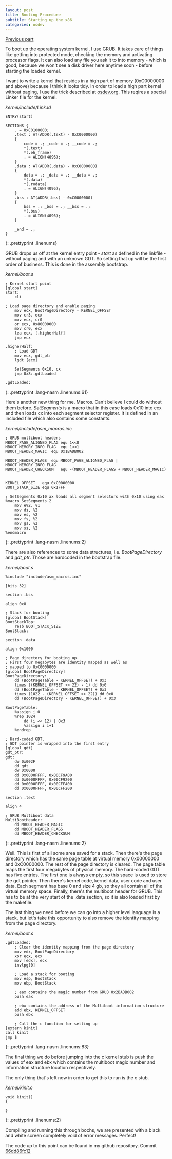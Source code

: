 ```yaml
---
layout: post
title: Booting Procedure
subtitle: Starting up the x86
categories: osdev
---
```


[Previous part](/blog/2012/06/Setting-Up/)

To boot up the operating system kernel, I use [GRUB](http://www.gnu.org/software/grub/). It takes care of things like getting into protected mode, checking the memory and activating processor flags. It can also load any file you ask it to into memory - which is good, because we won't see a disk driver here anytime soon - before starting the loaded kernel.

I want to write a kernel that resides in a high part of memory (0xC0000000 and above) because I think it looks tidy. In order to load a high part kernel without paging, I use the trick described at [osdev.org](http://wiki.osdev.org/Higher_Half_bare_bones). This reqires a special Linker file for the kernel.

*kernel/include/Link.ld*

	ENTRY(start)
	 
	SECTIONS {
		. = 0xC0100000;
		.text : AT(ADDR(.text) - 0xC0000000)
		{
			code = .; _code = .; __code = .;
			*(.text)
			*(.eh_frame)
			. = ALIGN(4096);
		}
		.data : AT(ADDR(.data) - 0xC0000000)
		{
			data = .; _data = .; __data = .;
			*(.data)
			*(.rodata)
			. = ALIGN(4096);
		}
		.bss : AT(ADDR(.bss) - 0xC0000000)
		{
			bss = .; _bss = .; __bss = .;
			*(.bss)
			. = ALIGN(4096);
		}
	 
		_end = .;
	}
{: .prettyprint .linenums}

GRUB drops us off at the kernel entry point - *start* as defined in the linkfile - without paging and with an unknown GDT. So setting that up will be the first order of business.
This is done in the assembly bootstrap.

*kernel/boot.s*

	; Kernel start point
	[global start]
	start:
		cli
	 
	; Load page directory and enable paging
		mov ecx, BootPageDirectory - KERNEL_OFFSET
		mov cr3, ecx
		mov ecx, cr0
		or ecx, 0x80000000
		mov cr0, ecx
		lea ecx, [.higherHalf]
		jmp ecx
	 
	.higherHalf:
		; Load GDT
		mov ecx, gdt_ptr
		lgdt [ecx]
	 
		SetSegments 0x10, cx
		jmp 0x8:.gdtLoaded
	 
	.gdtLoaded:
{: .prettyprint .lang-nasm .linenums:61}

Here's another new thing for me. Macros. Can't believe I could do without them before. *SetSegments* is a macro that in this case loads 0x10 into ecx and then loads cx into each segment selector register. It is defined in an included file which also contains some constants.

*kernel/include/asm_macros.inc*

	; GRUB multiboot headers
	MBOOT_PAGE_ALIGNED_FLAG	equ	1<<0
	MBOOT_MEMORY_INFO_FLAG	equ	1<<1
	MBOOT_HEADER_MAGIC	equ	0x1BADB002
	 
	MBOOT_HEADER_FLAGS	equ	MBOOT_PAGE_ALIGNED_FLAG | MBOOT_MEMORY_INFO_FLAG
	MBOOT_HEADER_CHECKSUM	equ	-(MBOOT_HEADER_FLAGS + MBOOT_HEADER_MAGIC)
	 
	 
	KERNEL_OFFSET	equ	0xC0000000
	BOOT_STACK_SIZE	equ	0x1FFF
	 
	; SetSegments 0x10 ax loads all segment selectors with 0x10 using eax
	%macro SetSegments 2
		mov e%2, %1
		mov ds, %2
		mov es, %2
		mov fs, %2
		mov gs, %2
		mov ss, %2
	%endmacro
{: .prettyprint .lang-nasm .linenums:2}

There are also references to some data structures, i.e. *BootPageDirectory* and *gdt_ptr*. Those are hardcoded in the bootstrap file.

*kernel/boot.s*

	 
	%include "include/asm_macros.inc"
	 
	[bits 32]
	 
	section .bss
	 
	align 0x8
	 
	; Stack for booting
	[global BootStack]
	BootStackTop:
		resb BOOT_STACK_SIZE
	BootStack:
	 
	section .data
	 
	align 0x1000
	 
	; Page directory for booting up.
	; First four megabytes are identity mapped as well as
	; mapped to 0xC0000000
	[global BootPageDirectory]
	BootPageDirectory:
		dd (BootPageTable - KERNEL_OFFSET) + 0x3
		times ((KERNEL_OFFSET >> 22) - 1) dd 0x0
		dd (BootPageTable - KERNEL_OFFSET) + 0x3
		times (1022 - (KERNEL_OFFSET >> 22)) dd 0x0
		dd (BootPageDirectory - KERNEL_OFFSET) + 0x3
	 
	BootPageTable:
		%assign i 0
		%rep 1024
			dd (i << 12) | 0x3
			%assign i i+1
		%endrep
	 
	; Hard-coded GDT.
	; GDT pointer is wrapped into the first entry
	[global gdt]
	gdt_ptr:
	gdt:
		dw 0x002F
		dd gdt
		dw 0x0000
		dd 0x0000FFFF, 0x00CF9A00
		dd 0x0000FFFF, 0x00CF9200
		dd 0x0000FFFF, 0x00CFFA00
		dd 0x0000FFFF, 0x00CFF200
	 
	section .text
	 
	align 4
	 
	; GRUB Multiboot data
	MultiBootHeader:
		dd MBOOT_HEADER_MAGIC
		dd MBOOT_HEADER_FLAGS
		dd MBOOT_HEADER_CHECKSUM
{: .prettyprint .lang-nasm .linenums:2}

Well. This is first of all some area saved for a stack. Then there's the page directory which has the same page table at virtual memory 0x00000000 and 0xC0000000. The rest of the page directory is cleared. The page table maps the first four megabytes of physical memory.
The hard-coded GDT has five entries. The first one is always empty, so this space is used to store the gdt pointer. Then there's kernel code, kernel data, user code and user data. Each segment has base 0 and size 4 gb, so they all contain all of the virtual memory space. Finally, there's the multiboot header for GRUB. This has to be at the very start of the .data section, so it is also loaded first by the makefile.

The last thing we need before we can go into a higher level language is a stack, but let's take this opportunity to also remove the identity mapping from the page directory.

*kernel/boot.s*

	.gdtLoaded:
		; Clear the identity mapping from the page directory
		mov edx, BootPageDirectory
		xor ecx, ecx
		mov [edx], ecx
		invlpg[0]
	 
		; Load a stack for booting
		mov esp, BootStack
		mov ebp, BootStack
	 
		; eax contains the magic number from GRUB 0x2BADB002
		push eax
	 
		; ebx contains the address of the Multiboot information structure
		add ebx, KERNEL_OFFSET
		push ebx
	 
		; Call the c function for setting up
	[extern kinit]
	call kinit
	jmp $
{: .prettyprint .lang-nasm .linenums:83}

The final thing we do before jumping into the c kernel stub is push the values of eax and ebx which contains the multiboot magic number and information structure location respectively.

The only thing that's left now in order to get this to run is the c stub.

*kernel/kinit.c*

	 
	void kinit()
	{
	 
	}
{: .prettyprint .linenums:2}

Compiling and running this through bochs, we are presented with a black and white screen completely void of error messages.
Perfect!

The code up to this point can be found in my github repository.
Commit [66dd86fc12](https://github.com/thomasloven/os5/tree/66dd86fc128e2714e4c93c73d8a0bf8542e10573)
